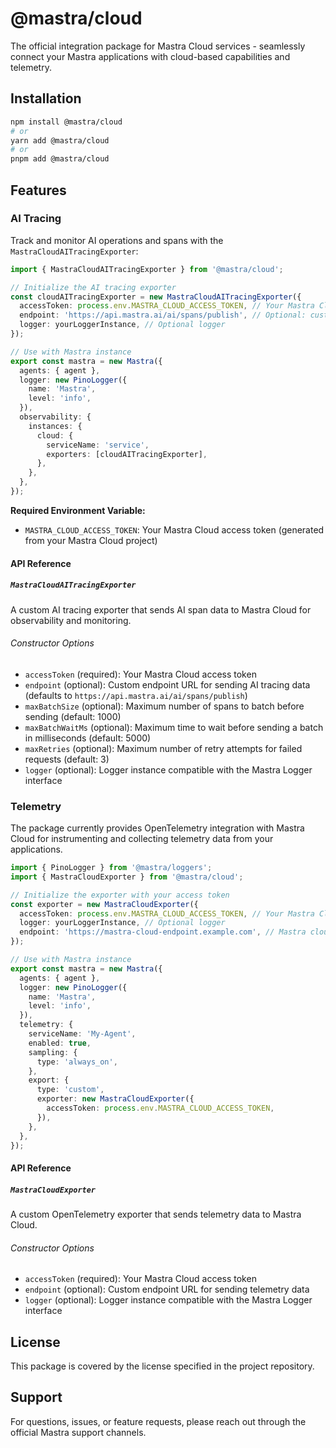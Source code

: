 # @mastra/cloud

The official integration package for Mastra Cloud services - seamlessly connect your Mastra applications with cloud-based capabilities and telemetry.

## Installation

```bash
npm install @mastra/cloud
# or
yarn add @mastra/cloud
# or
pnpm add @mastra/cloud
```

## Features

### AI Tracing

Track and monitor AI operations and spans with the `MastraCloudAITracingExporter`:

```typescript
import { MastraCloudAITracingExporter } from '@mastra/cloud';

// Initialize the AI tracing exporter
const cloudAITracingExporter = new MastraCloudAITracingExporter({
  accessToken: process.env.MASTRA_CLOUD_ACCESS_TOKEN, // Your Mastra Cloud access token
  endpoint: 'https://api.mastra.ai/ai/spans/publish', // Optional: custom endpoint
  logger: yourLoggerInstance, // Optional logger
});

// Use with Mastra instance
export const mastra = new Mastra({
  agents: { agent },
  logger: new PinoLogger({
    name: 'Mastra',
    level: 'info',
  }),
  observability: {
    instances: {
      cloud: {
        serviceName: 'service',
        exporters: [cloudAITracingExporter],
      },
    },
  },
});
```

**Required Environment Variable:**

- `MASTRA_CLOUD_ACCESS_TOKEN`: Your Mastra Cloud access token (generated from your Mastra Cloud project)

#### API Reference

##### `MastraCloudAITracingExporter`

A custom AI tracing exporter that sends AI span data to Mastra Cloud for observability and monitoring.

###### Constructor Options

- `accessToken` (required): Your Mastra Cloud access token
- `endpoint` (optional): Custom endpoint URL for sending AI tracing data (defaults to `https://api.mastra.ai/ai/spans/publish`)
- `maxBatchSize` (optional): Maximum number of spans to batch before sending (default: 1000)
- `maxBatchWaitMs` (optional): Maximum time to wait before sending a batch in milliseconds (default: 5000)
- `maxRetries` (optional): Maximum number of retry attempts for failed requests (default: 3)
- `logger` (optional): Logger instance compatible with the Mastra Logger interface

### Telemetry

The package currently provides OpenTelemetry integration with Mastra Cloud for instrumenting and collecting telemetry data from your applications.

```typescript
import { PinoLogger } from '@mastra/loggers';
import { MastraCloudExporter } from '@mastra/cloud';

// Initialize the exporter with your access token
const exporter = new MastraCloudExporter({
  accessToken: process.env.MASTRA_CLOUD_ACCESS_TOKEN, // Your Mastra Cloud access token
  logger: yourLoggerInstance, // Optional logger
  endpoint: 'https://mastra-cloud-endpoint.example.com', // Mastra cloud endpoint
});

// Use with Mastra instance
export const mastra = new Mastra({
  agents: { agent },
  logger: new PinoLogger({
    name: 'Mastra',
    level: 'info',
  }),
  telemetry: {
    serviceName: 'My-Agent',
    enabled: true,
    sampling: {
      type: 'always_on',
    },
    export: {
      type: 'custom',
      exporter: new MastraCloudExporter({
        accessToken: process.env.MASTRA_CLOUD_ACCESS_TOKEN,
      }),
    },
  },
});
```

#### API Reference

##### `MastraCloudExporter`

A custom OpenTelemetry exporter that sends telemetry data to Mastra Cloud.

###### Constructor Options

- `accessToken` (required): Your Mastra Cloud access token
- `endpoint` (optional): Custom endpoint URL for sending telemetry data
- `logger` (optional): Logger instance compatible with the Mastra Logger interface

## License

This package is covered by the license specified in the project repository.

## Support

For questions, issues, or feature requests, please reach out through the official Mastra support channels.
